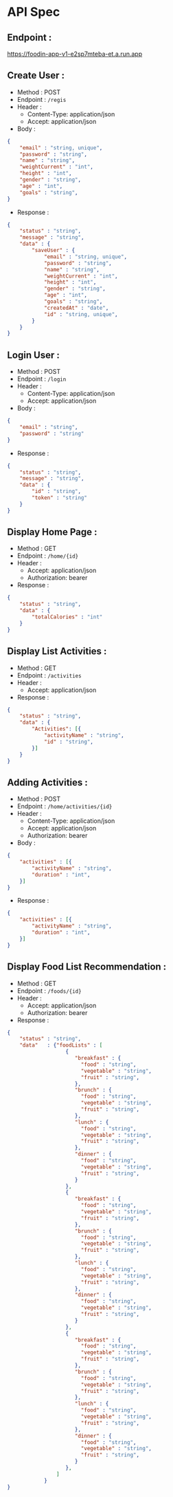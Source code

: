 # API Spec

## Endpoint :
https://foodin-app-v1-e2sp7mteba-et.a.run.app

## Create User :
- Method : POST
- Endpoint : `/regis`
- Header : 
    - Content-Type: application/json
    - Accept: application/json
- Body :

```json
{
    "email" : "string, unique",
    "password" : "string",
    "name" : "string",
    "weightCurrent" : "int",
    "height" : "int",
    "gender" : "string",
    "age" : "int", 
    "goals" : "string",
}
```

- Response :

```json
{
    "status" : "string",
    "message" : "string",
    "data" : {
        "saveUser" : {
            "email" : "string, unique",
            "password" : "string",
            "name" : "string",
            "weightCurrent" : "int",
            "height" : "int",
            "gender" : "string",
            "age" : "int", 
            "goals" : "string",
            "createdAt" : "date",
            "id" : "string, unique",
        }
    }
}
```

## Login User :
- Method : POST
- Endpoint : `/login`
- Header : 
    - Content-Type: application/json
    - Accept: application/json
- Body :

```json
{
    "email" : "string",
    "password" : "string"
}
```

- Response :

```json
{
    "status" : "string",
    "message" : "string",
    "data" : {
        "id" : "string",
        "token" : "string"
    }
}
```

## Display Home Page :
- Method : GET
- Endpoint : `/home/{id}`
- Header : 
    - Accept: application/json
    - Authorization: bearer <token>
- Response :
```json
{
    "status" : "string",
    "data" : {
        "totalCalories" : "int"
    }
}
```

## Display List Activities :
- Method : GET
- Endpoint : `/activities`
- Header : 
    - Accept: application/json
- Response :
```json
{
    "status" : "string",
    "data" : {
        "Activities": [{
            "activityName" : "string",
            "id" : "string",
        }]
    }
}
```

## Adding Activities :
- Method : POST
- Endpoint : `/home/activities/{id}`
- Header : 
    - Content-Type: application/json
    - Accept: application/json
    - Authorization: bearer <token>
- Body :

```json
{
    "activities" : [{
        "activityName" : "string",
        "duration" : "int",
    }] 
}
```

- Response :

```json
{
    "activities" : [{
        "activityName" : "string",
        "duration" : "int",
    }]
}
```

## Display Food List Recommendation :
- Method : GET
- Endpoint : `/foods/{id}`
- Header : 
    - Accept: application/json
    - Authorization: bearer <token>
- Response :

```json
{
    "status" : "string",
    "data"   : {"foodLists" : [
                   {
                      "breakfast" : {
                        "food" : "string",
                        "vegetable" : "string",
                        "fruit" : "string",
                      },
                      "brunch" : {
                        "food" : "string",
                        "vegetable" : "string",
                        "fruit" : "string",
                      },
                      "lunch" : {
                        "food" : "string",
                        "vegetable" : "string",
                        "fruit" : "string",
                      },
                      "dinner" : {
                        "food" : "string",
                        "vegetable" : "string",
                        "fruit" : "string",
                      }
                   },
                   {
                      "breakfast" : {
                        "food" : "string",
                        "vegetable" : "string",
                        "fruit" : "string",
                      },
                      "brunch" : {
                        "food" : "string",
                        "vegetable" : "string",
                        "fruit" : "string",
                      },
                      "lunch" : {
                        "food" : "string",
                        "vegetable" : "string",
                        "fruit" : "string",
                      },
                      "dinner" : {
                        "food" : "string",
                        "vegetable" : "string",
                        "fruit" : "string",
                      }
                   },
                   {
                      "breakfast" : {
                        "food" : "string",
                        "vegetable" : "string",
                        "fruit" : "string",
                      },
                      "brunch" : {
                        "food" : "string",
                        "vegetable" : "string",
                        "fruit" : "string",
                      },
                      "lunch" : {
                        "food" : "string",
                        "vegetable" : "string",
                        "fruit" : "string",
                      },
                      "dinner" : {
                        "food" : "string",
                        "vegetable" : "string",
                        "fruit" : "string",
                      }
                   },            
                ]
            }
}
```
